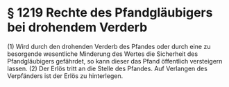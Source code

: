 # § 1219 Rechte des Pfandgläubigers bei drohendem Verderb
(1) Wird durch den drohenden Verderb des Pfandes oder durch eine zu besorgende wesentliche Minderung des Wertes die Sicherheit des Pfandgläubigers gefährdet, so kann dieser das Pfand öffentlich versteigern lassen.
(2) Der Erlös tritt an die Stelle des Pfandes. Auf Verlangen des Verpfänders ist der Erlös zu hinterlegen.